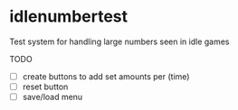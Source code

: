 # idlenumbertest
 Test system for handling large numbers seen in idle games




TODO
- [ ] create buttons to add set amounts per (time)
- [ ] reset button
- [ ] save/load menu

